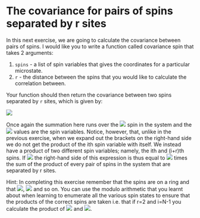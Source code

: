 # The covariance for pairs of spins separated by r sites

In this next exercise, we are going to calculate the covariance between pairs of spins.  I would like you to write a function called covariance spin that takes 2 arguments:

1. `spins` - a list of spin variables that gives the coordinates for a particular microstate.
2. `r` - the distance between the spins that you would like to calculate the correlation between.

Your function should then return the covariance between two spins separated by `r` sites, which is given by:

![](https://render.githubusercontent.com/render/math?math=\langle(s_i\langle\s\rangle)(s_{i%2Br}-\langle\s\rangle)\rangle=\frac{1}{N}\sum_{i=1}^N(s_i\langle\s\rangle)(s_{i%2Br}-\langle\s\rangle))

Once again the summation here runs over the ![](https://render.githubusercontent.com/render/math?math=N) spin in the system and the ![](https://render.githubusercontent.com/render/math?math=s_i) values are the spin variables.  Notice, however, that, unlike in the previous exercise, when we expand out the brackets on the right-hand side we do not get the product of the ith spin variable with itself.  We instead have a product of two different spin variables; namely, the ith and (i+r)th spins.  If ![](https://render.githubusercontent.com/render/math?math=\langle\s\rangle=0) the right-hand side of this expression is thus equal to ![](https://render.githubusercontent.com/render/math?math=1/N) times the sum of the product of every pair of spins in the system that are separated by r sites.

Hint: In completing this exercise remember that the spins are on a ring and that ![](https://render.githubusercontent.com/render/math?math=s_{N%2B1}=s_1), ![](https://render.githubusercontent.com/render/math?math=s_{N%2B2}=s_2) and so on.  You can use the modulo arithmetic that you learnt about when learning to enumerate all the various spin states to ensure that the products of the correct spins are taken i.e. that if r=2 and i=N-1 you calculate the product of ![](https://render.githubusercontent.com/render/math?math=s_{N-1}) and ![](https://render.githubusercontent.com/render/math?math=s_1). 
